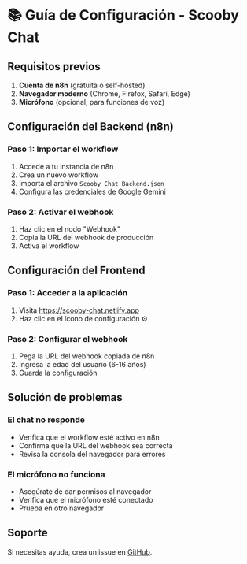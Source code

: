 # 📚 Guía de Configuración - Scooby Chat

## Requisitos previos

1. **Cuenta de n8n** (gratuita o self-hosted)
2. **Navegador moderno** (Chrome, Firefox, Safari, Edge)
3. **Micrófono** (opcional, para funciones de voz)

## Configuración del Backend (n8n)

### Paso 1: Importar el workflow

1. Accede a tu instancia de n8n
2. Crea un nuevo workflow
3. Importa el archivo `Scooby Chat Backend.json`
4. Configura las credenciales de Google Gemini

### Paso 2: Activar el webhook

1. Haz clic en el nodo "Webhook"
2. Copia la URL del webhook de producción
3. Activa el workflow

## Configuración del Frontend

### Paso 1: Acceder a la aplicación

1. Visita https://scooby-chat.netlify.app
2. Haz clic en el ícono de configuración ⚙️

### Paso 2: Configurar el webhook

1. Pega la URL del webhook copiada de n8n
2. Ingresa la edad del usuario (6-16 años)
3. Guarda la configuración

## Solución de problemas

### El chat no responde

- Verifica que el workflow esté activo en n8n
- Confirma que la URL del webhook sea correcta
- Revisa la consola del navegador para errores

### El micrófono no funciona

- Asegúrate de dar permisos al navegador
- Verifica que el micrófono esté conectado
- Prueba en otro navegador

## Soporte

Si necesitas ayuda, crea un issue en [GitHub](https://github.com/michelsoler74/scooby-chat).
